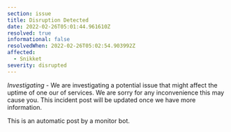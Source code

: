 ```yaml
---
section: issue
title: Disruption Detected
date: 2022-02-26T05:01:44.961610Z
resolved: true
informational: false
resolvedWhen: 2022-02-26T05:02:54.903992Z
affected:
  - Snikket
severity: disrupted
---
```

*Investigating* - We are investigating a potential issue that might affect the uptime of one our of services. We are sorry for any inconvenience this may cause you. This incident post will be updated once we have more information.

This is an automatic post by a monitor bot.
        